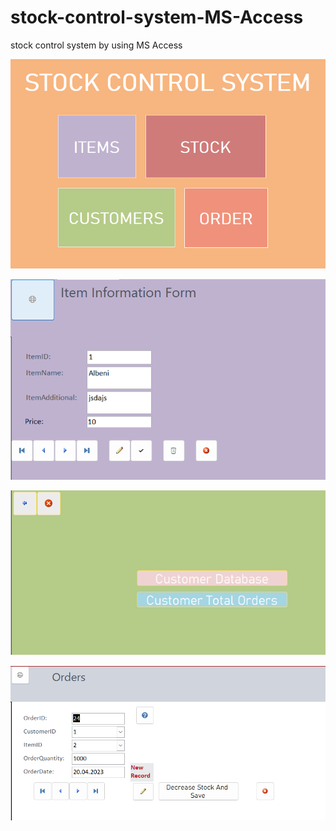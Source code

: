 # stock-control-system-MS-Access
stock control system by using MS Access

![alt text](https://github.com/stopdemir/stock-control-system-MS-Access/blob/main/main_form.png)

![alt text](https://github.com/stopdemir/stock-control-system-MS-Access/blob/main/items_screen.png)

![alt text](https://github.com/stopdemir/stock-control-system-MS-Access/blob/main/customer_screen.png)

![alt text](https://github.com/stopdemir/stock-control-system-MS-Access/blob/main/orders_screen.png)

